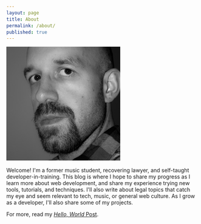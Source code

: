```yaml
---
layout: page
title: About
permalink: /about/
published: true
---
```


<img class="ui small left floated image" src="/images/1-1Portrait.jpg">

Welcome! I'm a former music student, recovering lawyer, and self-taught developer-in-training. This blog is where I hope to share my progress as I learn more about web development, and share my experience trying new tools, tutorials, and techniques. I'll also write about legal topics that catch my eye and seem relevant to tech, music, or general web culture. As I grow as a developer, I'll also share some of my projects.

For more, read my [_Hello, World_ Post](/general/2017/11/07/Hello-World.html).
